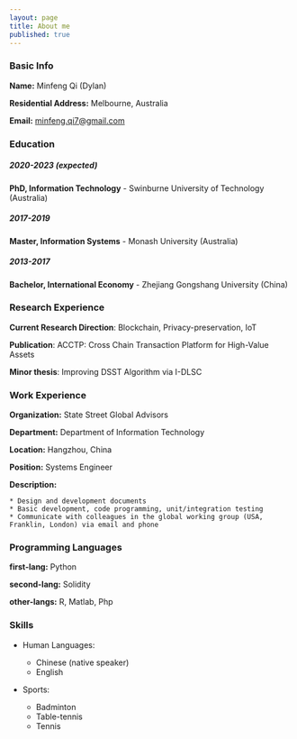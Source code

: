 ```yaml
---
layout: page
title: About me
published: true
---
```


<h3>Basic Info</h3>

**Name:** Minfeng Qi (Dylan)										

**Residential Address:** Melbourne, Australia                       

**Email:** minfeng.qi7@gmail.com                         

<h3>Education</h3>

##### 2020-2023 (expected)

**PhD, Information Technology** - Swinburne University of Technology (Australia)

##### 2017-2019

**Master, Information Systems** - Monash University (Australia)

##### 2013-2017

**Bachelor, International Economy** - Zhejiang Gongshang University (China)


<h3>Research Experience</h3>

**Current Research Direction**: Blockchain, Privacy-preservation, IoT

**Publication**: ACCTP: Cross Chain Transaction Platform for High-Value Assets

**Minor thesis**: Improving DSST Algorithm via I-DLSC


<h3>Work Experience</h3>

**Organization:** State Street Global Advisors

**Department:** Department of Information Technology

**Location:** Hangzhou, China

**Position:** Systems Engineer

**Description:** 

    * Design and development documents 
    * Basic development, code programming, unit/integration testing 
    * Communicate with colleagues in the global working group (USA, Franklin, London) via email and phone


<h3>Programming Languages</h3>

**first-lang:** Python

**second-lang:** Solidity

**other-langs:** R, Matlab, Php


<h3>Skills</h3>

* Human Languages:

     * Chinese (native speaker)
     * English

* Sports:
     
     * Badminton
     * Table-tennis
     * Tennis

